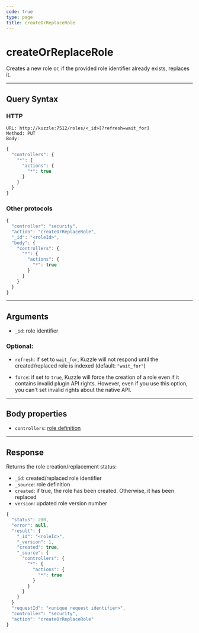 ```yaml
---
code: true
type: page
title: createOrReplaceRole
---
```


# createOrReplaceRole



Creates a new role or, if the provided role identifier already exists, replaces it.

---

## Query Syntax

### HTTP

```http
URL: http://kuzzle:7512/roles/<_id>[?refresh=wait_for]
Method: PUT
Body:
```

```js
{
  "controllers": {
    "*": {
      "actions": {
        "*": true
      }
    }
  }
}
```

### Other protocols

```js
{
  "controller": "security",
  "action": "createOrReplaceRole",
  "_id": "<roleId>",
  "body": {
    "controllers": {
      "*": {
        "actions": {
          "*": true
        }
      }
    }
  }
}
```

---

## Arguments

- `_id`: role identifier

### Optional:

- `refresh`: if set to `wait_for`, Kuzzle will not respond until the created/replaced role is indexed (default: `"wait_for"`)

- `force`: if set to `true`, Kuzzle will force the creation of a role even if it contains invalid plugin API rights. However, even if you use this option, you can't set invalid rights about the native API.

---

## Body properties

- `controllers`: [role definition](/core/2/guides/essentials/security#defining-roles)

---

## Response

Returns the role creation/replacement status:

- `_id`: created/replaced role identifier
- `_source`: role definition
- `created`: if true, the role has been created. Otherwise, it has been replaced
- `version`: updated role version number

```js
{
  "status": 200,
  "error": null,
  "result": {
    "_id": "<roleId>",
    "_version": 1,
    "created": true,
    "_source": {
      "controllers": {
        "*": {
          "actions": {
            "*": true
          }
        }
      }
    }
  }
  "requestId": "<unique request identifier>",
  "controller": "security",
  "action": "createOrReplaceRole"
}
```
